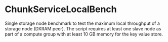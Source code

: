 # ChunkServiceLocalBench

Single storage node benchmark to test the maximum local throughput of
a storage node (DXRAM peer). The script requires at least one slave
node as part of a compute group with at least 10 GB memory for the
key value store.
